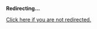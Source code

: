 <!DOCTYPE html>
<html>
<head>
<title>Redirecting...</title>
<link rel="canonical" href="http://blog.jle.im/entry/auto-as-category-applicative-arrow-intro-to-machines.md"/>
<meta http-equiv="content-type" content="text/html; charset=utf-8" />
<meta http-equiv="refresh" content="0; url=#{destination_path}" />
</head>
<body>
  <p><strong>Redirecting...</strong></p>
  <p><a href='http://blog.jle.im/entry/auto-as-category-applicative-arrow-intro-to-machines.md'>Click here if you are not redirected.</a></p>
  <script>
    document.location.href = "http://blog.jle.im/entry/auto-as-category-applicative-arrow-intro-to-machines.md";
  </script>
</body>
</html>
